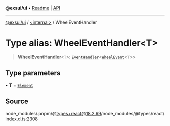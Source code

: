 **@exsui/ui** • [Readme](../../README.md) \| [API](../../globals.md)

***

[@exsui/ui](../../README.md) / [\<internal\>](../README.md) / WheelEventHandler

# Type alias: WheelEventHandler\<T\>

> **WheelEventHandler**\<`T`\>: [`EventHandler`](EventHandler.md)\<[`WheelEvent`](../interfaces/WheelEvent.md)\<`T`\>\>

## Type parameters

• **T** = [`Element`]( https://developer.mozilla.org/docs/Web/API/Element )

## Source

node\_modules/.pnpm/@types+react@18.2.69/node\_modules/@types/react/index.d.ts:2308
